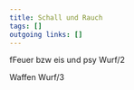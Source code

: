 ```yaml
---
title: Schall und Rauch  
tags: []
outgoing links: []  
---
```

fFeuer bzw eis und psy
Wurf/2

Waffen
Wurf/3 
